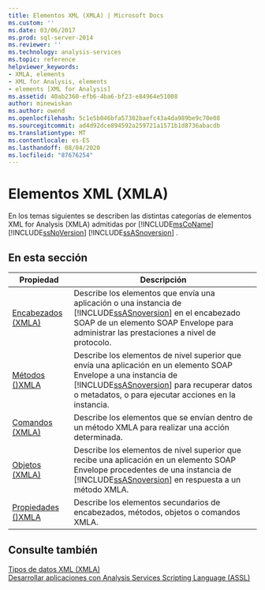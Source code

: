 ```yaml
---
title: Elementos XML (XMLA) | Microsoft Docs
ms.custom: ''
ms.date: 03/06/2017
ms.prod: sql-server-2014
ms.reviewer: ''
ms.technology: analysis-services
ms.topic: reference
helpviewer_keywords:
- XMLA, elements
- XML for Analysis, elements
- elements [XML for Analysis]
ms.assetid: 40ab2360-efb6-4ba6-bf23-e84964e51008
author: minewiskan
ms.author: owend
ms.openlocfilehash: 5c1e5b046bfa57302baefc43a4da989be9c70e08
ms.sourcegitcommit: ad4d92dce894592a259721a1571b1d8736abacdb
ms.translationtype: MT
ms.contentlocale: es-ES
ms.lasthandoff: 08/04/2020
ms.locfileid: "87676254"
---
```

# <a name="xml-elements-xmla"></a>Elementos XML (XMLA)
  En los temas siguientes se describen las distintas categorías de elementos XML for Analysis (XMLA) admitidas por [!INCLUDE[msCoName](../../includes/msconame-md.md)] [!INCLUDE[ssNoVersion](../../includes/ssnoversion-md.md)] [!INCLUDE[ssASnoversion](../../includes/ssasnoversion-md.md)] .  
  
## <a name="in-this-section"></a>En esta sección  
  
|Propiedad|Descripción|  
|--------------|-----------------|  
|[Encabezados &#40;XMLA&#41;](https://docs.microsoft.com/bi-reference/xmla/xml-elements-headers/xml-elements-headers)|Describe los elementos que envía una aplicación o una instancia de [!INCLUDE[ssASnoversion](../../includes/ssasnoversion-md.md)] en el encabezado SOAP de un elemento SOAP Envelope para administrar las prestaciones a nivel de protocolo.|  
|[Métodos &#40;&#41;XMLA](https://docs.microsoft.com/bi-reference/xmla/xml-elements-methods)|Describe los elementos de nivel superior que envía una aplicación en un elemento SOAP Envelope a una instancia de [!INCLUDE[ssASnoversion](../../includes/ssasnoversion-md.md)] para recuperar datos o metadatos, o para ejecutar acciones en la instancia.|  
|[Comandos &#40;XMLA&#41;](https://docs.microsoft.com/bi-reference/xmla/xml-elements-commands/xml-elements-commands)|Describe los elementos que se envían dentro de un método XMLA para realizar una acción determinada.|  
|[Objetos &#40;XMLA&#41;](https://docs.microsoft.com/bi-reference/xmla/xml-elements-objects)|Describe los elementos de nivel superior que recibe una aplicación en un elemento SOAP Envelope procedentes de una instancia de [!INCLUDE[ssASnoversion](../../includes/ssasnoversion-md.md)] en respuesta a un método XMLA.|  
|[Propiedades &#40;&#41;XMLA](https://docs.microsoft.com/bi-reference/xmla/xml-elements-properties/xml-elements-properties)|Describe los elementos secundarios de encabezados, métodos, objetos o comandos XMLA.|  
  
## <a name="see-also"></a>Consulte también  
 [Tipos de datos XML &#40;XMLA&#41;](https://docs.microsoft.com/bi-reference/xmla/xml-data-types/xml-data-types-xmla)   
 [Desarrollar aplicaciones con Analysis Services Scripting Language &#40;ASSL&#41;](../multidimensional-models/scripting-language-assl/developing-with-analysis-services-scripting-language-assl.md)  
  
  
